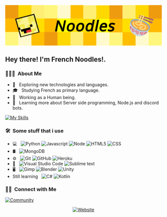 <img src="https://raw.githubusercontent.com/French-Noodles/French-Noodles/main/banner.png">

<h2> Hey there! I'm French Noodles!.</h2>

<h3> 👨🏻‍💻 &nbsp;About Me </h3>

- 🤔 &nbsp; Exploring new technologies and languages.
- 🎓 &nbsp; Studying French as primary language.
- 💼 &nbsp; Working as a Human being.
- 🌱 &nbsp; Learning more about Server side programming, Node.js and discord bots.

[![My Skills](https://skillicons.dev/icons?i=java,kotlin,nodejs,figma&theme=dark)](https://skillicons.dev)


<h3> 🛠 &nbsp;Some stuff that i use</h3>

- 💻 &nbsp;
  ![Python](https://img.shields.io/badge/-Python-333333?style=flat&logo=python)
  ![Javascript](https://img.shields.io/badge/-JavaScript-333333?style=flat&logo=Javascript)
  ![Node](https://img.shields.io/badge/-Node-333333?style=flat&logo=Node.js)
  ![HTML5](https://img.shields.io/badge/-HTML5-333333?style=flat&logo=HTML5)
  ![CSS](https://img.shields.io/badge/-CSS-333333?style=flat&logo=CSS3&logoColor=1572B6)
- 🛢 &nbsp;
  <!--![MySQL](https://img.shields.io/badge/-MySQL-333333?style=flat&logo=mysql)-->
  ![MongoDB](https://img.shields.io/badge/-MongoDB-333333?style=flat&logo=mongodb)
- ⚙️ &nbsp;
  ![Git](https://img.shields.io/badge/-Git-333333?style=flat&logo=git)
  ![GitHub](https://img.shields.io/badge/-GitHub-333333?style=flat&logo=github)
  ![Heroku](https://img.shields.io/badge/-heroku-333333?style=flat&logo=heroku)
- 🔧 &nbsp;
  ![Visual Studio Code](https://img.shields.io/badge/-Visual%20Studio%20Code-333333?style=flat&logo=visual-studio-code&logoColor=007ACC)
  ![Sublime text](https://img.shields.io/badge/-Sublime%20text-333333?style=flat&logo=sublime-text&logoColor=FF9800)
- 🖥 &nbsp;
  ![Gimp](https://img.shields.io/badge/-gimp-333333?style=flat&logo=gimp)
  ![Blender](https://img.shields.io/badge/-Blender-333333?style=flat&logo=blender)
  ![Unity](https://img.shields.io/badge/-Unity-333333?style=flat&logo=Unity)
- Still learning &nbsp;
  ![C#](https://img.shields.io/badge/-C%23-333333?style=flat&logo=csharp)
  ![Kotlin](https://img.shields.io/badge/-Kotlin-333333?style=flat&logo=kotlin)


<h3> 🤝🏻 &nbsp;Connect with Me </h3>

[![Community](https://discordapp.com/api/guilds/707934061724827678/widget.png?style=banner2)](https://discord.com/invite/TnfeMrV)

<p align="center">
  <a href="https://frenchnoodles.xyz/"><img alt="Website" src="https://img.shields.io/badge/Website-www.frenchnoodles.xyz-blue?style=flat-square&logo=google-chrome"></a>
</p>
